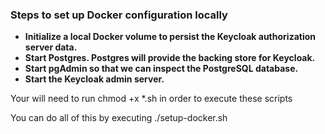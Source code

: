 ### Steps to set up Docker configuration locally

- **Initialize a local Docker volume to persist the Keycloak authorization server data.**
- **Start Postgres. Postgres will provide the backing store for Keycloak.**
- **Start pgAdmin so that we can inspect the PostgreSQL database.**
- **Start the Keycloak admin server.**

Your will need to run chmod +x *.sh in order to execute these scripts

You can do all of this by executing ./setup-docker.sh